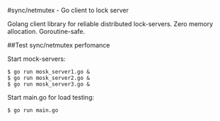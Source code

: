 #sync/netmutex - Go client to lock server

Golang client library for reliable distributed lock-servers. Zero memory allocation. Goroutine-safe.

##Test sync/netmutex perfomance

Start mock-servers:

    $ go run mosk_server1.go &
    $ go run mosk_server2.go &
    $ go run mosk_server3.go &


Start main.go for load testing:

    $ go run main.go
